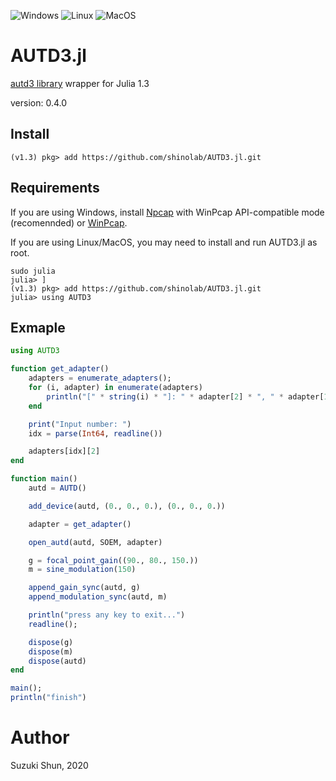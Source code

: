 ![Windows](https://github.com/shinolab/AUTD3.jl/workflows/Windows/badge.svg)
![Linux](https://github.com/shinolab/AUTD3.jl/workflows/Linux/badge.svg)
![MacOS](https://github.com/shinolab/AUTD3.jl/workflows/MacOS/badge.svg)

# AUTD3.jl #

[autd3 library](https://github.com/shinolab/autd3-library-software) wrapper for Julia 1.3 

version: 0.4.0

## Install ##

```
(v1.3) pkg> add https://github.com/shinolab/AUTD3.jl.git
```

## Requirements

If you are using Windows, install [Npcap](https://nmap.org/npcap/) with WinPcap API-compatible mode (recomennded) or [WinPcap](https://www.winpcap.org/).

If you are using Linux/MacOS, you may need to install and run AUTD3.jl as root. 
```
sudo julia
julia> ]
(v1.3) pkg> add https://github.com/shinolab/AUTD3.jl.git
julia> using AUTD3
``` 

## Exmaple

```julia
using AUTD3

function get_adapter()
    adapters = enumerate_adapters();
    for (i, adapter) in enumerate(adapters)
        println("[" * string(i) * "]: " * adapter[2] * ", " * adapter[1])
    end

    print("Input number: ")
    idx = parse(Int64, readline())

    adapters[idx][2]
end

function main()
    autd = AUTD()

    add_device(autd, (0., 0., 0.), (0., 0., 0.))

    adapter = get_adapter()

    open_autd(autd, SOEM, adapter)

    g = focal_point_gain((90., 80., 150.))
    m = sine_modulation(150)

    append_gain_sync(autd, g)
    append_modulation_sync(autd, m)

    println("press any key to exit...")
    readline();

    dispose(g)
    dispose(m)
    dispose(autd)
end

main();
println("finish")
```

# Author #

Suzuki Shun, 2020
